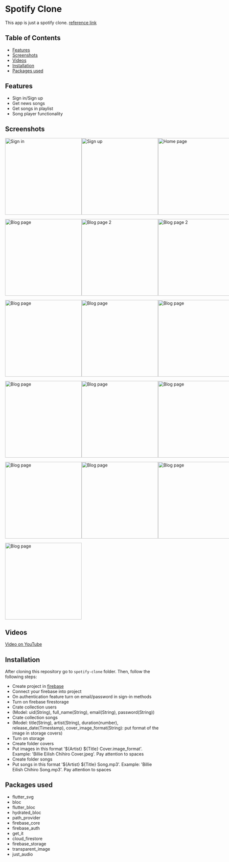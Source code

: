 # Spotify Clone

This app is just a spotify clone.
[reference link](https://www.youtube.com/watch?v=4TFbXepOjLI&list=WL&index=3)

## Table of Contents

- [Features](#features)
- [Screenshots](#screenshots)
- [Videos](#videos)
- [Installation](#installation)
- [Packages used](#packages-used)

## Features

- Sign in/Sign up
- Get news songs
- Get songs in playlist
- Song player functionality

## Screenshots

<p style="display: flex;">
  <img src="screenshots/screenshot_splash_page.png" alt="Sign in" width="250"/>
  <img src="screenshots/screenshot_intro_page.png" alt="Sign up" width="250"/>
  <img src="screenshots/screenshot_theme_mode_selection_page_light_mode.png" alt="Home page" width="250"/>
</p>

<p style="display: flex;">
  <img src="screenshots/screenshot_theme_mode_selection_page_dark_mode.png" alt="Blog page" width="250"/>
  <img src="screenshots/screenshot_register_page_light_mode.png" alt="Blog page 2" width="250"/>
  <img src="screenshots/screenshot_register_page_dark_mode.png" alt="Blog page 2" width="250"/>
</p>

<p style="display: flex;">
  <img src="screenshots/screenshot_sign_up_page_light_mode.png" alt="Blog page" width="250"/>
  <img src="screenshots/screenshot_sign_up_page_dark_mode.png" alt="Blog page" width="250"/>
  <img src="screenshots/screenshot_home_page_light_mode.png" alt="Blog page" width="250"/>
</p>

<p style="display: flex;">
  <img src="screenshots/screenshot_home_page_dark_mode.png" alt="Blog page" width="250"/>
  <img src="screenshots/screenshot_home_page_light_mode_2.png" alt="Blog page" width="250"/>
  <img src="screenshots/screenshot_home_page_dark_mode_2.png" alt="Blog page" width="250"/>
</p>

<p style="display: flex;">
  <img src="screenshots/screenshot_song_player_page_light_mode.png" alt="Blog page" width="250"/>
  <img src="screenshots/screenshot_song_player_page_dark_mode.png" alt="Blog page" width="250"/>
  <img src="screenshots/screenshot_song_player_page_light_mode_2.png" alt="Blog page" width="250"/>
</p>

<p style="display: flex;">
  <img src="screenshots/screenshot_song_player_page_dark_mode_2.png" alt="Blog page" width="250"/>
</p>

## Videos

[Video on YouTube](https://youtu.be/CDTkN01vKhM)

## Installation

After cloning this repository go to `spotify-clone` folder. Then, follow the following steps:

- Create project in [firebase](https://firebase.google.com)
- Connect your firebase into project
- On authentication feature turn on email/password in sign-in methods
- Turn on firebase firestorage
- Crate collection users
- (Model: uid(String), full_name(String), email(String), password(String))
- Crate collection songs
- (Model: title(String), artist(String), duration(number), release_date(Timestamp),
  cover_image_format(String): put format of the image in storage covers)
- Turn on storage
- Create folder covers
- Put images in this format '${Artist} ${Title} Cover.image_format'. Example: 'Billie Eilish Chihiro
  Cover.jpeg'. Pay attention to spaces
- Create folder songs
- Put songs in this format '${Artist} ${Title} Song.mp3'. Example: 'Billie Eilish Chihiro
  Song.mp3'. Pay attention to spaces

## Packages used

- flutter_svg
- bloc
- flutter_bloc
- hydrated_bloc
- path_provider
- firebase_core
- firebase_auth
- get_it
- cloud_firestore
- firebase_storage
- transparent_image
- just_audio
